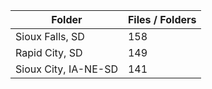 | Folder               |   Files / Folders |
|----------------------|-------------------|
| Sioux Falls, SD      |               158 |
| Rapid City, SD       |               149 |
| Sioux City, IA-NE-SD |               141 |
